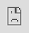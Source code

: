 ```yaml
---
aliases:
  - 中国近现代史事件可视化地图
tags:
  - 历史
  - 中国近现代史
  - 可视化地图
date created: 2022-01-25 21:40:47
date modified: 2022-01-27 21:24:25
date updated: 2023-11-22 11:13:32
title: 中国近现代史事件可视化地图
---
```


# 中国近现代史事件可视化地图

项目地址: [ztjryg4/ChineseModernHistoryMap: 中国近代史可视化/中国近代史事件地图 (github.com)](https://github.com/ztjryg4/ChineseModernHistoryMap)

<iframe src="http://history.imztj.cn" allow="fullscreen" style="height: 100%; width: 100%; position: absolute;top: 0; left: 0;border: 0;"></iframe>
